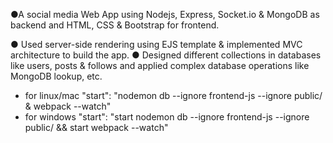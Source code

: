 
●A social media Web App using Nodejs, Express, Socket.io & MongoDB as backend and HTML, CSS & Bootstrap for frontend.

●	Used server-side rendering using EJS template & implemented MVC architecture to build the app.
●	Designed different collections in databases like users, posts & follows and applied complex database operations like MongoDB lookup, etc.


* for linux/mac
"start": "nodemon db --ignore frontend-js --ignore public/ & webpack --watch"
* for windows
"start": "start nodemon db --ignore frontend-js --ignore public/ && start webpack --watch"

